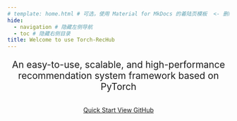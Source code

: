 ```yaml
---
# template: home.html # 可选，使用 Material for MkDocs 的着陆页模板  <- 删除或注释掉此行
hide:
  - navigation # 隐藏左侧导航
  - toc # 隐藏右侧目录
title: Welcome to use Torch-RecHub
---
```


<style>
  .md-typeset h1, .md-content__button { display: none; } /* 隐藏默认标题和编辑按钮 */
  /* 更新特性项样式以适应卡片 */
  .feature-card {
    text-align: center;
    border: 1px solid var(--md-default-fg-color--lightest); /* 可选：添加边框 */
    border-radius: 4px; /* 可选：添加圆角 */
    height: 100%; /* 让卡片等高 */
    display: flex; /* 使用 flex 布局 */
    flex-direction: column; /* 垂直排列 */
    justify-content: flex-start; /* 从顶部开始对齐 */
  }
  .feature-card .md-card__content {
      flex-grow:
  .feature-item { text-align: center; }
  .feature-icon { font-size: 3em; margin-bottom: 0.5em; }
</style>

<!-- Hero Section -->
<section class="mdx-container">
  <div class="md-grid md-typeset">
    <div class="md-grid__cell md-grid__cell--center">
      <!-- <img src="assets/logo.png" alt="Torch-RecHub Logo" width="200"> -->
      <h1 style="text-align: center; font-size: 3em; margin-top: 1em; margin-bottom: 0.5em;">Torch-RecHub</h1>
      <p style="text-align: center; font-size: 1.5em; margin-bottom: 1.5em;">An easy-to-use, scalable, and high-performance recommendation system framework based on PyTorch</p>
      <div style="text-align: center;">
        <a href="getting-started/" class="md-button md-button--primary md-button--lg">
          Quick Start
        </a>
        <a href="https://github.com/datawhalechina/torch-rechub" target="_blank" rel="noopener" class="md-button md-button--lg">
          View GitHub
        </a>
      </div>
    </div>
  </div>
</section>
